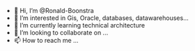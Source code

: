 - 👋 Hi, I’m @Ronald-Boonstra
- 👀 I’m interested in Gis, Oracle, databases, datawarehouses...
- 🌱 I’m currently learning technical architecture
- 💞️ I’m looking to collaborate on ...
- 📫 How to reach me ...

<!---
Ronald-Boonstra/Ronald-Boonstra is a ✨ special ✨ repository because its `README.md` (this file) appears on your GitHub profile.
You can click the Preview link to take a look at your changes.
--->
